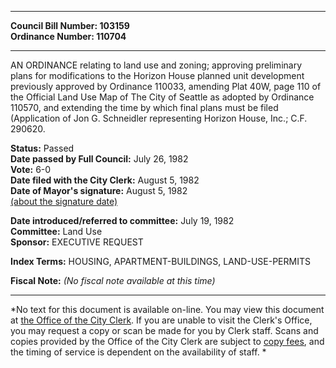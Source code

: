 * * * * *  
  
**Council Bill Number: [](#h0)[](#h2)103159**   
**Ordinance Number: 110704**  
  
* * * * *  
  
AN ORDINANCE relating to land use and zoning; approving preliminary plans for modifications to the Horizon House planned unit development previously approved by Ordinance 110033, amending Plat 40W, page 110 of the Official Land Use Map of The City of Seattle as adopted by Ordinance 110570, and extending the time by which final plans must be filed (Application of Jon G. Schneidler representing Horizon House, Inc.; C.F. 290620.  
  
**Status:** Passed   
**Date passed by Full Council:** July 26, 1982   
**Vote:** 6-0   
**Date filed with the City Clerk:** August 5, 1982   
**Date of Mayor's signature:** August 5, 1982   
[(about the signature date)](/~public/approvaldate.htm)   
  
  
**Date introduced/referred to committee:** July 19, 1982   
**Committee:** Land Use   
**Sponsor:** EXECUTIVE REQUEST   
  
**Index Terms:** HOUSING, APARTMENT-BUILDINGS, LAND-USE-PERMITS  
  
**Fiscal Note:** *(No fiscal note available at this time)*  
  
* * * * *  
  
*No text for this document is available on-line. You may view this document at [the Office of the City Clerk](http://www.seattle.gov/leg/clerk/contactUs.htm). If you are unable to visit the Clerk's Office, you may request a copy or scan be made for you by Clerk staff. Scans and copies provided by the Office of the City Clerk are subject to [copy fees](http://clerk.seattle.gov/~public/clerkfees.htm), and the timing of service is dependent on the availability of staff. *  
  
  
